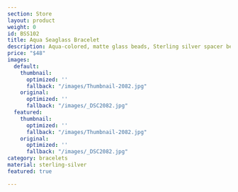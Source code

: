 ```yaml
---
section: Store
layout: product
weight: 0
id: BSS102
title: Aqua Seaglass Bracelet
description: Aqua-colored, matte glass beads, Sterling silver spacer beads.
price: "$48"
images:
  default:
    thumbnail:
      optimized: ''
      fallback: "/images/Thumbnail-2082.jpg"
    original:
      optimized: ''
      fallback: "/images/_DSC2082.jpg"
  featured:
    thumbnail:
      optimized: ''
      fallback: "/images/Thumbnail-2082.jpg"
    original:
      optimized: ''
      fallback: "/images/_DSC2082.jpg"
category: bracelets
material: sterling-silver
featured: true

---
```


